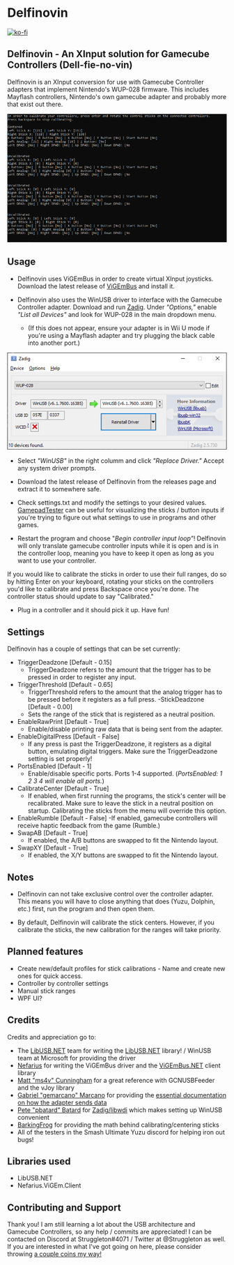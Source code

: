 # Delfinovin 
[![ko-fi](https://ko-fi.com/img/githubbutton_sm.svg)](https://ko-fi.com/C0C43E4IB)

Delfinovin - An XInput solution for Gamecube Controllers (Dell-fie-no-vin)
------------
Delfinovin is an XInput conversion for use with Gamecube Controller adapters that implement Nintendo's WUP-028 firmware.
This includes Mayflash controllers, Nintendo's own gamecube adapter and probably more that exist out there.

![](https://github.com/Struggleton/Delfinovin/blob/event-cleanup/DelfinovinActX2/resources/DelfinovinDebugScreenshot.png)

## Usage
- Delfinovin uses ViGEmBus in order to create virtual XInput joysticks. Download the latest release of [ViGEmBus](https://github.com/ViGEm/ViGEmBus/releases/tag/setup-v1.16.116 "ViGEmBus") and install it.

- Delfinovin also uses the WinUSB driver to interface with the Gamecube Controller adapter. Download and run [Zadig](https://zadig.akeo.ie/ "Zadig"). Under *"Options,"* enable *"List all Devices"* and look for WUP-028 in the main dropdown menu.

	- (If this does not appear, ensure your adapter is in Wii U mode if you're using a Mayflash adapter and try plugging the black cable into another port.)

![](https://github.com/Struggleton/Delfinovin/blob/event-cleanup/DelfinovinActX2/resources/Zadig%20Icon.png)
- Select *"WinUSB"* in the right columm and click *"Replace Driver."* Accept any system driver prompts. 

- Download the latest release of Delfinovin from the releases page and extract it to somewhere safe. 

- Check settings.txt and modify the settings to your desired values. [GamepadTester](https://gamepad-tester.com/ "Gamepad Tester") can be useful for visualizing the sticks / button inputs if you're trying to figure out what settings to use in programs and other games. 

- Restart the program and choose "*Begin controller input loop"*! Delfinovin will only translate gamecube controller inputs while it is open and is in the controller loop, meaning you have to keep it open as long as you want to use your controller.

If you would like to calibrate the sticks in order to use their full ranges, do so by hitting Enter on your keyboard, rotating your sticks on the controllers you'd like to calibrate and press Backspace once you're done. The controller status should update to say "Calibrated."

- Plug in a controller and it should pick it up. Have fun!

## Settings
Delfinovin has a couple of settings that can be set currently:

- TriggerDeadzone [Default - 0.15]
	-  TriggerDeadzone refers to the amount that the trigger has to be pressed in order to register any input.
- TriggerThreshold [Default - 0.65]
	-  TriggerThreshold refers to the amount that the analog trigger has to be pressed before it registers as a full press.
-StickDeadzone [Default - 0.00]
	-  Sets the range of the stick that is registered as a neutral position.
- EnableRawPrint [Default - True]
	-  Enable/disable printing raw data that is being sent from the adapter.
- EnableDigitalPress [Default - False]
	- If any press is past the TriggerDeadzone, it registers as a digital button, emulating digital triggers. Make sure the TriggerDeadzone setting is set properly!
- PortsEnabled [Default - 1]
	- Enable/disable specific ports. Ports 1-4 supported. (*PortsEnabled: 1 2 3 4 will enable all ports.*)
- CalibrateCenter [Default - True]
	- If enabled, when first running the programs, the stick's center will be recalibrated. Make sure to leave the stick in a neutral position on startup. Calibrating the sticks from the menu will override this option.
- EnableRumble [Default - False]
	-If enabled, gamecube controllers will receive haptic feedback from the game (Rumble.)
- SwapAB [Default - True]
	- If enabled, the A/B buttons are swapped to fit the Nintendo layout.
- SwapXY [Default - True]
	- If enabled, the X/Y buttons are swapped to fit the Nintendo layout.

## Notes
- Delfinovin can not take exclusive control over the controller adapter. This means you will have to close anything that does (Yuzu, Dolphin, etc.) first, run the program and then open them. 

- By default, Delfinovin will calibrate the stick centers. However, if you calibrate the sticks, the new calibration for the ranges will take priority. 


## Planned features
- Create new/default profiles for stick calibrations - Name and create new ones for quick access.
- Controller by controller settings
- Manual stick ranges 
- WPF UI?

## Credits
Credits and appreciation go to:
- The [LibUSB.NET](https://github.com/LibUsbDotNet) team for writing the [LibUSB.NET](https://github.com/LibUsbDotNet/LibUsbDotNet) library! / WinUSB team at Microsoft for providing the driver
- [Nefarius](https://github.com/nefarius) for writing the ViGEmBus driver and the [ViGEmBus.NET](https://github.com/ViGEm/ViGEm.NET) client library
- [Matt "ms4v" Cunningham](https://bitbucket.org/elmassivo/) for a great reference with GCNUSBFeeder and the vJoy library
- [Gabriel "gemarcano" Marcano](https://github.com/gemarcano) for providing the [essential documentation on how the adapter sends data](https://github.com/gemarcano/GCN_Adapter-Driver/tree/master/docs)
- [Pete "pbatard" Batard](https://github.com/pbatard) for [Zadig/libwdi](https://github.com/pbatard/libwdi) which makes setting up WinUSB convenient
- [BarkingFrog](https://twitter.com/Barking_Frogssb) for providing the math behind calibrating/centering sticks
- All of the testers in the Smash Ultimate Yuzu discord for helping iron out bugs!

## Libraries used
- LibUSB.NET
- Nefarius.ViGEm.Client

## Contributing and Support
Thank you! I am still learning a lot about the USB architecture and Gamecube Controllers, so any help / commits are appreciated! I can be contacted on Discord at Struggleton#4071 / Twitter at @Struggleton as well. If you are interested in what I've got going on here, please consider throwing [a couple coins my way!](https://ko-fi.com/C0C43E4IB)